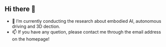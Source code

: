 ## Hi there 👋
- 🔭 I’m currently conducting the research about embodied AI, autonomous driving and 3D dection.
- 📫 If you have any quetion, please contact me through the email address on the homepage!

